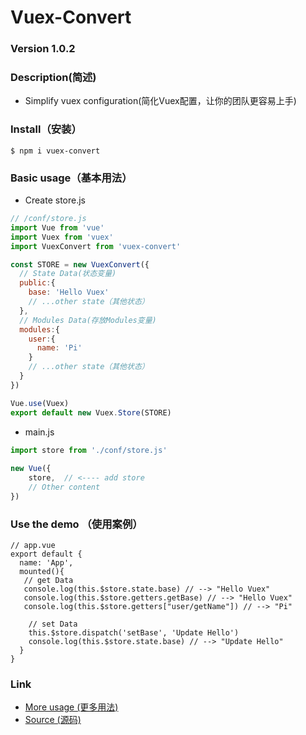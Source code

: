 # Vuex-Convert
### Version 1.0.2



### Description(简述)

- Simplify vuex configuration(简化Vuex配置，让你的团队更容易上手)


### Install（安装）

```base
$ npm i vuex-convert
```



### Basic usage（基本用法）

- Create store.js

```javascript
// /conf/store.js
import Vue from 'vue'
import Vuex from 'vuex'
import VuexConvert from 'vuex-convert'

const STORE = new VuexConvert({
  // State Data(状态变量)
  public:{
    base: 'Hello Vuex'
    // ...other state（其他状态）
  },
  // Modules Data(存放Modules变量)
  modules:{
    user:{
      name: 'Pi'
    }
    // ...other state（其他状态）
  }
})

Vue.use(Vuex)
export default new Vuex.Store(STORE)

```

- main.js

``` javascript
import store from './conf/store.js'
  
new Vue({
    store,  // <---- add store
    // Other content
})
```






### Use the demo （使用案例）

``` Vue
// app.vue
export default {
  name: 'App',
  mounted(){
   // get Data
   console.log(this.$store.state.base) // --> "Hello Vuex"
   console.log(this.$store.getters.getBase) // --> "Hello Vuex"
   console.log(this.$store.getters["user/getName"]) // --> "Pi"
    
    // set Data 
    this.$store.dispatch('setBase', 'Update Hello')
    console.log(this.$store.state.base) // --> "Update Hello"
  }
}

```



### Link

- [ More usage (更多用法) ](http://www.piszz.com/Vuex-Convert/docs/index.html)
- [ Source (源码) ](https://github.com/Pszz/Vuex-Convert) 
